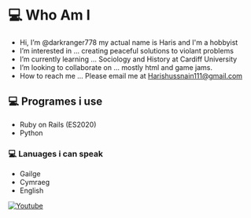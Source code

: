 # 💻 Who Am I

-  Hi, I’m @darkranger778 my actual name is Haris and I'm a hobbyist
-  I’m interested in ... creating peaceful solutions to violant problems
-  I’m currently learning ... Sociology and History at Cardiff University
-  I’m looking to collaborate on ... mostly html and game jams. 
-  How to reach me ... Please email me at Harishussnain111@gmail.com

## 💻 Programes i use
- Ruby on Rails (ES2020)
- Python

### 💻 Lanuages i can speak
- Gailge
- Cymraeg
- English

<a href="https://www.youtube.com/channel/UCR1OACFcSLu6y_1HppDno7g">
  <img
    alt="Youtube"
    src="https://img.shields.io/badge/youtube-013220?logo=youtube&logoColor=white&style=for-the-badge"

